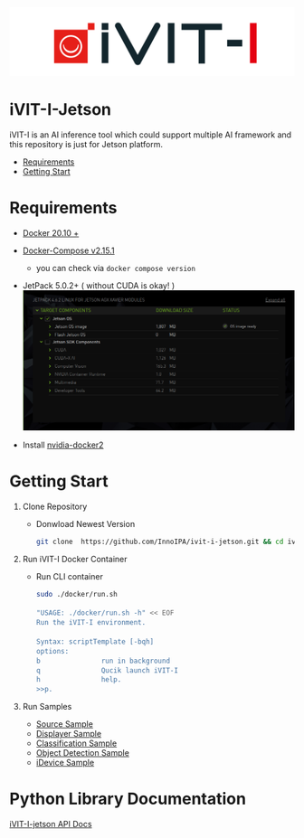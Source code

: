 ![COVER](assets/images/iVIT-I-Logo-B.png)

# iVIT-I-Jetson
iVIT-I is an AI inference tool which could support multiple AI framework and this repository is just for Jetson platform.

* [Requirements](#requirements)
* [Getting Start](#getting-start)

# Requirements
* [Docker 20.10 + ](https://docs.docker.com/engine/install/ubuntu/)
* [Docker-Compose v2.15.1 ](https://docs.docker.com/compose/install/linux/#install-using-the-repository)
    * you can check via `docker compose version`
* JetPack 5.0.2+ ( without CUDA is okay! )
    ![sdkmanager](./assets/images/sdkmanager.png)

* Install [nvidia-docker2](https://docs.nvidia.com/datacenter/cloud-native/container-toolkit/install-guide.html)

# Getting Start
1. Clone Repository
    
    * Donwload Newest Version
        ```bash
        git clone  https://github.com/InnoIPA/ivit-i-jetson.git && cd ivit-i-jetson
        ```

2. Run iVIT-I Docker Container

    * Run CLI container
        ```bash
        sudo ./docker/run.sh

        "USAGE: ./docker/run.sh -h" << EOF
        Run the iVIT-I environment.

        Syntax: scriptTemplate [-bqh]
        options:
        b               run in background
        q               Qucik launch iVIT-I
        h               help.
        >>p.
        ```
3. Run Samples

    * [Source Sample](samples/ivit_source_sample/README.md)
    * [Displayer Sample](samples/ivit_displayer_sample/README.md)
    * [Classification Sample](samples/classification_sample/README.md)
    * [Object Detection Sample](samples/object_detection_sample/README.md)
    * [iDevice Sample](samples/ivit_device_sample/README.md)

# Python Library Documentation

[iVIT-I-jetson API Docs](https://innoipa.github.io/ivit-i-jetson/)

